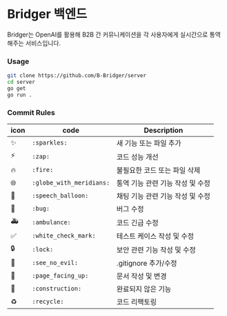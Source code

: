 # Bridger 백엔드

Bridger는 OpenAI를 활용해 B2B 간 커뮤니케이션을 각 사용자에게 실시간으로 통역해주는 서비스입니다.

### Usage

```bash
git clone https://github.com/B-Bridger/server
cd server
go get
go run .
```

### Commit Rules

| icon | code                     | Description                      |
| ---- | ------------------------ | -------------------------------- |
| ✨   | `:sparkles:`             | 새 기능 또는 파일 추가           |
| ⚡️  | `:zap:`                  | 코드 성능 개선                   |
| 🔥   | `:fire:`                 | 불필요한 코드 또는 파일 삭제     |
| 🌐   | `:globe_with_meridians:` | 통역 기능 관련 기능 작성 및 수정 |
| 💬   | `:speech_balloon:`       | 채팅 기능 관련 기능 작성 및 수정 |
| 🐛   | `:bug:`                  | 버그 수정                        |
| 🚑️  | `:ambulance:`            | 코드 긴급 수정                   |
| ✅   | `:white_check_mark:`     | 테스트 케이스 작성 및 수정       |
| 🔒️  | `:lock:`                 | 보안 관련 기능 작성 및 수정      |
| 🙈   | `:see_no_evil:`          | .gitignore 추가/수정             |
| 📄   | `:page_facing_up:`       | 문서 작성 및 변경                |
| 🚧   | `:construction:`         | 완료되지 않은 기능               |
| ♻️   | `:recycle:`              | 코드 리팩토링                    |
